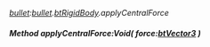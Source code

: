 _[bullet](../../modules/bullet/bullet-module.md):[bullet](../../modules/bullet/bullet-module.md).[btRigidBody](../../modules/bullet/bullet-btrigidbody.md).applyCentralForce_
##### Method applyCentralForce:Void( force:[btVector3](../../modules/bullet/bullet-btvector3.md) )
